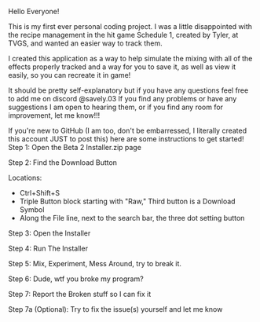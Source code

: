 Hello Everyone!

This is my first ever personal coding project. I was a little disappointed with the recipe management in the hit game Schedule 1, created by Tyler, at TVGS, and wanted an easier way to track them.

I created this application as a way to help simulate the mixing with all of the effects properly tracked and a way for you to save it, as well as view it easily, so you can recreate it in game!

It should be pretty self-explanatory but if you have any questions feel free to add me on discord @savely.03
If you find any problems or have any suggestions I am open to hearing them, or if you find any room for improvement, let me know!!!

If you're new to GitHub (I am too, don't be embarressed, I literally created this account JUST to post this) here are some instructions to get started!
Step 1: Open the Beta 2 Installer.zip page

Step 2: Find the Download Button

  Locations: 
-   Ctrl+Shift+S 
-   Triple Button block starting with "Raw," Third button is a Download Symbol
-   Along the File line, next to the search bar, the three dot setting button

Step 3: Open the Installer

Step 4: Run The Installer

Step 5: Mix, Experiment, Mess Around, try to break it.

Step 6: Dude, wtf you broke my program?

Step 7: Report the Broken stuff so I can fix it

Step 7a (Optional): Try to fix the issue(s) yourself and let me know
